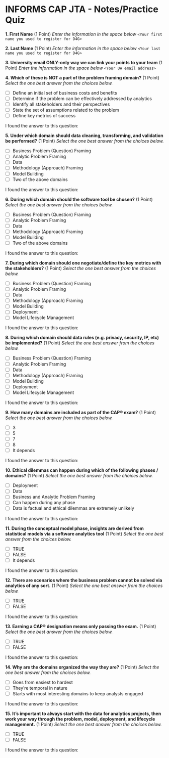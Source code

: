 # INFORMS CAP JTA  - Notes/Practice Quiz

**1. First Name** (1 Point)
*Enter the information in the space below*
`<Your first name you used to register for D4G>`

**2. Last Name** (1 Point)
*Enter the information in the space below*
`<Your last name you used to register for D4G>`

**3. University email ONLY-only way we can link your points to your team** (1 Point)
*Enter the information in the space below*
`<Your UA email address>`

**4. Which of these is NOT a part of the problem framing domain?** (1 Point)
*Select the one best answer from the choices below.*

- [ ] Define an initial set of business costs and benefits
- [ ] Determine if the problem can be effectively addressed by analytics
- [ ] Identify all stakeholders and their perspectives
- [ ] State the set of assumptions related to the problem
- [ ] Define key metrics of success

I found the answer to this question:

**5. Under which domain should data cleaning, transforming, and validation be performed?** (1 Point)
*Select the one best answer from the choices below.*

- [ ] Business Problem (Question) Framing
- [ ] Analytic Problem Framing
- [ ] Data
- [ ] Methodology (Approach) Framing
- [ ] Model Building
- [ ] Two of the above domains

I found the answer to this question:

**6. During which domain should the software tool be chosen?** (1 Point)
*Select the one best answer from the choices below.*

- [ ] Business Problem (Question) Framing
- [ ] Analytic Problem Framing
- [ ] Data
- [ ] Methodology (Approach) Framing
- [ ] Model Building
- [ ] Two of the above domains

I found the answer to this question:

**7. During which domain should one negotiate/define the key metrics with the stakeholders?** (1 Point)
*Select the one best answer from the choices below.*

- [ ] Business Problem (Question) Framing
- [ ] Analytic Problem Framing
- [ ] Data
- [ ] Methodology (Approach) Framing
- [ ] Model Building
- [ ] Deployment
- [ ] Model Lifecycle Management

I found the answer to this question:

**8. During which domain should data rules (e.g. privacy, security, IP, etc) be implemented?** (1 Point)
*Select the one best answer from the choices below.*

- [ ] Business Problem (Question) Framing
- [ ] Analytic Problem Framing
- [ ] Data
- [ ] Methodology (Approach) Framing
- [ ] Model Building
- [ ] Deployment
- [ ] Model Lifecycle Management

I found the answer to this question:

**9. How many domains are included as part of the CAP® exam?** (1 Point)
*Select the one best answer from the choices below.*

- [ ] 3
- [ ] 5
- [ ] 7
- [ ] 8
- [ ] It depends

I found the answer to this question:

**10. Ethical dilemmas can happen during which of the following phases / domains?** (1 Point)
*Select the one best answer from the choices below.*

- [ ] Deployment
- [ ] Data
- [ ] Business and Analytic Problem Framing
- [ ] Can happen during any phase
- [ ] Data is factual and ethical dilemmas are extremely unlikely

I found the answer to this question:

**11. During the conceptual model phase, insights are derived from statistical models via a software analytics tool** (1 Point)
*Select the one best answer from the choices below.*

- [ ] TRUE
- [ ] FALSE
- [ ] It depends

I found the answer to this question:

**12. There are scenarios where the business problem cannot be solved via analytics of any sort.** (1 Point)
*Select the one best answer from the choices below.*

- [ ] TRUE
- [ ] FALSE

I found the answer to this question:

**13. Earning a CAP® designation means only passing the exam.** (1 Point)
*Select the one best answer from the choices below.*

- [ ] TRUE
- [ ] FALSE

I found the answer to this question:

**14. Why are the domains organized the way they are?** (1 Point)
*Select the one best answer from the choices below.*

- [ ] Goes from easiest to hardest
- [ ] They’re temporal in nature
- [ ] Starts with most interesting domains to keep analysts engaged

I found the answer to this question:

**15. It’s important to always start with the data for analytics projects, then work your way through the problem, model, deployment, and lifecycle management.** (1 Point)
*Select the one best answer from the choices below.*

- [ ] TRUE
- [ ] FALSE

I found the answer to this question:
